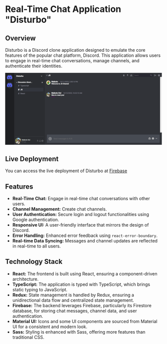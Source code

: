 # Real-Time Chat Application "Disturbo"
## Overview

Disturbo is a Discord clone application designed to emulate the core features of the popular chat platform, Discord. This application allows users to engage in real-time chat conversations, manage channels, and authenticate their identities.

![homepage](https://github.com/londelidess/Disturbo/blob/main/public/Disturbo.png)


## Live Deployment

You can access the live deployment of Disturbo at [Firebase](https://disturbo-9ef64.firebaseapp.com/?_gl=1*4gf19d*_ga*MTkxMDc0MzkxMy4xNjkzOTM2Nzg3*_ga_CW55HF8NVT*MTY5NzA2MzI4NC4xOC4xLjE2OTcwNjQ1MTQuMzEuMC4w)

## Features

- **Real-Time Chat:** Engage in real-time chat conversations with other users.
- **Channel Management:** Create chat channels.
- **User Authentication:** Secure login and logout functionalities using Google authentication.
- **Responsive UI:** A user-friendly interface that mirrors the design of Discord.
- **Error Handling:** Enhanced error feedback using `react-error-boundary`.
- **Real-time Data Syncing:** Messages and channel updates are reflected in real-time to all users.

## Technology Stack

- **React:** The frontend is built using React, ensuring a component-driven architecture.
- **TypeScript:** The application is typed with TypeScript, which brings static typing to JavaScript.
- **Redux:** State management is handled by Redux, ensuring a unidirectional data flow and centralized state management.
- **Firebase:** The backend leverages Firebase, particularly its Firestore database, for storing chat messages, channel data, and user authentication.
- **Material UI:** Icons and some UI components are sourced from Material UI for a consistent and modern look.
- **Sass:** Styling is enhanced with Sass, offering more features than traditional CSS.
